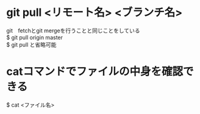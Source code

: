 # git pull <リモート名> <ブランチ名>
git　fetchとgit mergeを行うことと同じことをしている  
$ git pull origin master  
$ git pull と省略可能

# catコマンドでファイルの中身を確認できる
 $ cat <ファイル名>